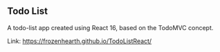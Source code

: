 ## Todo List

A todo-list app created using React 16, based on the TodoMVC concept.

Link: https://frozenhearth.github.io/TodoListReact/
